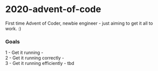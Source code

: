 # 2020-advent-of-code

First time Advent of Coder, newbie engineer - just aiming to get it all to work.  :)

### Goals
1 - Get it running -   
2 - Get it running correctly -   
3 - Get it running efficiently - tbd  